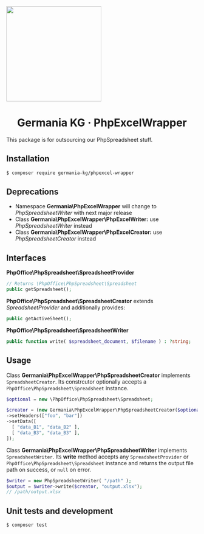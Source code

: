 <img src="https://static.germania-kg.com/logos/ga-logo-2016-web.svgz" width="250px">

<h1 align="center">Germania KG · PhpExcelWrapper</h1>

This package is for outsourcing our PhpSpreadsheet stuff.

## Installation

```bash
$ composer require germania-kg/phpexcel-wrapper
```

## Deprecations

- Namespace **Germania\PhpExcelWrapper** will change to *PhpSpreadsheetWriter* with next major release
- Class **Germania\PhpExcelWrapper\PhpExcelWriter:** use *PhpSpreadsheetWriter* instead
- Class **Germania\PhpExcelWrapper\PhpExcelCreator:** use *PhpSpreadsheetCreator* instead

## Interfaces

**PhpOffice\PhpSpreadsheet\SpreadsheetProvider**

```php
// Returns \PhpOffice\PhpSpreadsheet\Spreadsheet
public getSpreadsheet();
```

**PhpOffice\PhpSpreadsheet\SpreadsheetCreator** extends *SpreadsheetProvider* and additionally provides:

```php
public getActiveSheet();
```

**PhpOffice\PhpSpreadsheet\SpreadsheetWriter**

```php
public function write( $spreadsheet_document, $filename ) : ?string;
```



## Usage

Class **Germania\PhpExcelWrapper\PhpSpreadsheetCreator** implements `SpreadsheetCreator`.
Its constrcutor optionally accepts a `PhpOffice\PhpSpreadsheet\Spreadsheet` instance.

```php
$optional = new \PhpOffice\PhpSpreadsheet\Spreadsheet;

$creator = (new Germania\PhpExcelWrapper\PhpSpreadsheetCreator($optional))
->setHeaders(["foo", "bar"])
->setData([
  [ "data_B1", "data_B2" ],
  [ "data_B3", "data_B3" ],  
]);
```

Class **Germania\PhpExcelWrapper\PhpSpreadsheetWriter** implements `SpreadsheetWriter`. 
Its **write** method accepts any `SpreadsheetProvider` or `PhpOffice\PhpSpreadsheet\Spreadsheet` instance and returns the output file path on success, or `null` on error.

```php
$writer = new PhpSpreadsheetWriter( "/path" );
$output = $writer->write($creator, "output.xlsx");
// /path/output.xlsx
```



## Unit tests and development

```bash
$ composer test
```

